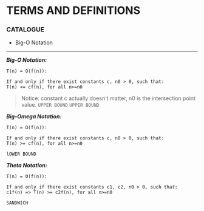 # TERMS AND DEFINITIONS
### CATALOGUE
* Big-O Notation

***
***Big-O Notation:***

    T(n) = O(f(n)):
    
    If and only if there exist constants c, n0 > 0, such that:
    T(n) <= cf(n), for all n>=n0
> Notice: constant c actually doesn't matter, n0 is the intersection point value. `UPPER BOUND`
`UPPER BOUND`

***Big-Omega Notation:***

    T(n) = Ω(f(n)):
    
    If and only if there exist constants c, n0 > 0, such that:
    T(n) >= cf(n), for all n>=n0
`lOWER BOUND`

***Theta Notation:***

    T(n) = Θ(f(n)):
    
    If and only if there exist constants c1, c2, n0 > 0, such that:
    c1f(n) => T(n) >= c2f(n), for all n>=n0
`SANDWICH`
